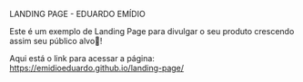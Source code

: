 LANDING PAGE - EDUARDO EMÍDIO

  Este é um exemplo de Landing Page para divulgar o seu produto crescendo assim seu público alvo🎯!

  Aqui está o link para acessar a página: 
  https://emidioeduardo.github.io/landing-page/
